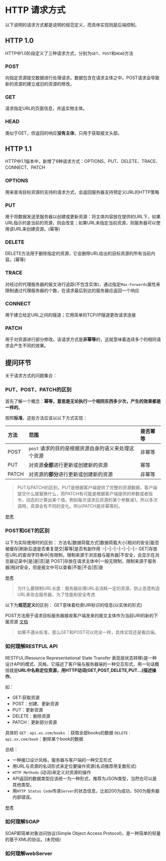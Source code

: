 # HTTP 请求方式

以下说明的请求方式都是说明的规范定义，而具体实现则是后端控制。

## HTTP 1.0

HTTP中1.0阶段定义了三种请求方式，分别为`GET`、`POST`和`HEAD`方法

### POST

向指定资源提交数据进行处理请求。数据包含在请求主体之中。POST请求会导致新的资源的建立或旧的资源的修改。

### GET

请求指定URL的页面信息，并返实物主体。

### HEAD

类似于GET，但返回的响应**没有主体**，只用于获取报文头部。

## HTTP 1.1

HTTP中1.1版本中，新增了6种请求方式：OPTIONS、PUT、DELETE、TRACE、CONNECT、PATCH

### OPTIONS

用来查询目标资源的支持的请求方式，会返回服务器支持预定义URL的HTTP策略

### PUT

用于将数据发送至服务器以创建或更新资源：将主体内容放在提供的URL下，如果URL指示的是当前的资源，则会改变；如果URL未指定当前资源，则服务器可以使用该URL来创建资源。(幂等)

### DELETE

DELETE方法用于删除指定的资源，它会删除URL给出的目标资源的所有当前内容。(幂等)

### TRACE

对经过的代理服务器的报文进行追踪(不包含实体)，通过指定`Max-Forwards`属性来限制通过代理服务器的个数，在请求最后到达的服务器应返回一个响应

### CONNECT

用于建立给定URL之间的隧道；它用简单的TCP/IP隧道更改请求连接

### PATCH

用于对资源进行部分修改。该请求方式是**非幂等**的，这就意味着连续多个的相同请求会产生不同的效果。

## 提问环节

关于请求方式的问题集合：

### PUT、POST、PATCH的区别

首先了解一个概念：**幂等，意思是无论执行一个相同东西多少次，产生的效果都是一样的**。

按照**标准**，这些方法应该以以下方式实现：

方法|范围|是否幂等
:-|:-|:-
POST| `post` 请求的目的是根据资源自身的语义来处理这个资源|非幂等
PUT|对资源**全部**进行更新或创建新的资源|幂等
PATCH|对资源的**部分**进行更新或创建新的资源|非幂等

>PUT与PATCH的区别，PUT是根据客户端提供了完整的资源数据，客户端提交什么就替换什么，而PATCH有可能是根据客户端提供的参数或者指令，动态的计算出某个值，例如每次请求后资源的某个参数减1，所以多次调用，资源会有不同的变化。所以PATCH是非幂等的。

[参考](https://segmentfault.com/q/1010000005685904)

### POST和GET的区别

以下为实际使用时的区别：
方法名|数据荷载方式|数据荷载大小|相对的安全|能否被缓存|刷新后退是否重复提交|幂等|是否有副作用
:-|:-|:-|:-|:-|:-|:-|:-
GET|存放在URL的查询字符串中|有限制，限制来源于浏览器与服务器|不安全，会显示在浏览器记录中|是|是|否|是
POST|存放在请求主体中|一般无限制，限制来源于服务器|相对安全，但是报文中可以查看|不能|不会|否|是

[参考](https://www.zhihu.com/question/28586791/answer/767316172)

>为什么要限制URL长度：服务器处理URL会消耗一定的资源，防止恶意构造URL来攻击服务器，为了性能和安全考虑

以下为**规范定义**的区别：
GET意味着检索URI标识的信息(以实体的形式)

POST方法用于请求目标服务器接收客户端发来的报文主体作为当前URI的新的下属资源
[文档](https://tools.ietf.org/html/rfc2068#section-9.3)

>如果不遵从标准，那么GET和POST可以完全一样，具体实现还是看后端。

### 如何理解RESTFUL API

RESTFUL(Resource Representational State Transfer 表现层状态转移)是一种设计API的模式、风格，它描述了客户端与服务器端的一种交互形式，用一句话概括就是**URL中名称定位资源，用HTTP动词(GET,POST,DELETE,PUT...)描述操作**。

如：

+ GET:获取资源
+ POST：创建、更新资源
+ PUT：更新资源
+ DELETE：删除资源
+ PATCH：更新部分资源

具体的
`GET：api.xx.com/books` ：获取全部books的数据
`DELETE：api.xx.com/book`：删除某个book的数据

总结：

+ 一种接口设计风格，服务器与客户端的一种交互形式
+ 用URL与资源的名词形式来定位要操作资源(名词推荐用复数形式)
+ `HTTP Methods` (动词)来定义对资源的操作
+ API返回的数据类型应该统一为一种形式，推荐为JSON类型，当然也可以是其他类型。
+ 用`HTTP Status Code`传递`Server`的状态信息，比如200为成功，500为服务器内部错误。

[参考](https://www.zhihu.com/question/28557115/answer/48094438)

### 如何理解SOAP

SOAP即简单对象访问协议(Simple Object Access Protocol)，是一种简单的轻量的基于XML的协议。(未完结)

### 如何理解webServer